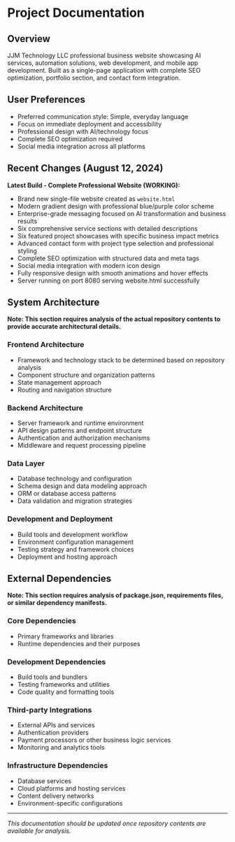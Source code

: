 # Project Documentation

## Overview

JJM Technology LLC professional business website showcasing AI services, automation solutions, web development, and mobile app development. Built as a single-page application with complete SEO optimization, portfolio section, and contact form integration.

## User Preferences

- Preferred communication style: Simple, everyday language
- Focus on immediate deployment and accessibility
- Professional design with AI/technology focus
- Complete SEO optimization required
- Social media integration across all platforms

## Recent Changes (August 12, 2024)

**Latest Build - Complete Professional Website (WORKING):**
- Brand new single-file website created as `website.html` 
- Modern gradient design with professional blue/purple color scheme
- Enterprise-grade messaging focused on AI transformation and business results
- Six comprehensive service sections with detailed descriptions
- Six featured project showcases with specific business impact metrics
- Advanced contact form with project type selection and professional styling
- Complete SEO optimization with structured data and meta tags
- Social media integration with modern icon design
- Fully responsive design with smooth animations and hover effects
- Server running on port 8080 serving website.html successfully

## System Architecture

**Note: This section requires analysis of the actual repository contents to provide accurate architectural details.**

### Frontend Architecture
- Framework and technology stack to be determined based on repository analysis
- Component structure and organization patterns
- State management approach
- Routing and navigation structure

### Backend Architecture
- Server framework and runtime environment
- API design patterns and endpoint structure
- Authentication and authorization mechanisms
- Middleware and request processing pipeline

### Data Layer
- Database technology and configuration
- Schema design and data modeling approach
- ORM or database access patterns
- Data validation and migration strategies

### Development and Deployment
- Build tools and development workflow
- Environment configuration management
- Testing strategy and framework choices
- Deployment and hosting approach

## External Dependencies

**Note: This section requires analysis of package.json, requirements files, or similar dependency manifests.**

### Core Dependencies
- Primary frameworks and libraries
- Runtime dependencies and their purposes

### Development Dependencies
- Build tools and bundlers
- Testing frameworks and utilities
- Code quality and formatting tools

### Third-party Integrations
- External APIs and services
- Authentication providers
- Payment processors or other business logic services
- Monitoring and analytics tools

### Infrastructure Dependencies
- Database services
- Cloud platforms and hosting services
- Content delivery networks
- Environment-specific configurations

---

*This documentation should be updated once repository contents are available for analysis.*